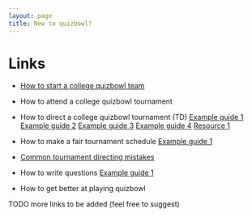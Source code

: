 ```yaml
---
layout: page
title: New to quizbowl?
---
```


# Links

- [How to start a college quizbowl team](https://www.naqt.com/how-to/start-a-college-team.html)
- How to attend a college quizbowl tournament

- How to direct a college quizbowl tournament (TD)
[Example guide 1](https://www.ocf.berkeley.edu/~quizbowl/tdguide.html)
[Example guide 2](http://www.socalquizbowl.org/tournament-hosting-guide/)
[Example guide 3](http://coloradoqb.org/tournaments/hosting/)
[Example guide 4](https://www.qbwiki.com/wiki/How_to_run_a_high_school_tournament)
[Resource 1](https://www.naqt.com/resources/hosting.html)
- How to make a fair tournament schedule
[Example guide 1](https://www.ocf.berkeley.edu/~quizbowl/schedules.html)
- [Common tournament directing mistakes](https://www.qbwiki.com/wiki/Common_Tournament_Directing_Mistakes)

- How to write questions [Example guide 1](https://www.naqt.com/resources/question-writing.html)

- How to get better at playing quizbowl

TODO more links to be added (feel free to suggest)
